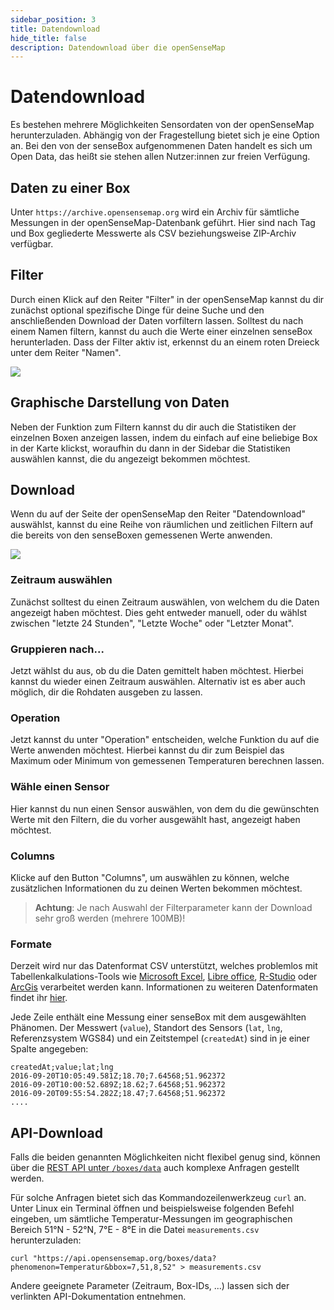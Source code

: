 ```yaml
---
sidebar_position: 3
title: Datendownload
hide_title: false
description: Datendownload über die openSenseMap
---
```


# Datendownload

Es bestehen mehrere Möglichkeiten Sensordaten von der openSenseMap herunterzuladen.
Abhängig von der Fragestellung bietet sich je eine Option an.
Bei den von der senseBox aufgenommenen Daten handelt es sich um Open Data, das heißt sie stehen allen Nutzer:innen zur freien Verfügung.

## Daten zu einer Box

Unter `https://archive.opensensemap.org` wird ein Archiv für sämtliche Messungen in der openSenseMap-Datenbank geführt.
Hier sind nach Tag und Box gegliederte Messwerte als CSV beziehungsweise ZIP-Archiv verfügbar.

## Filter

Durch einen Klick auf den Reiter "Filter" in der openSenseMap kannst du dir zunächst optional spezifische Dinge für deine Suche und den anschließenden Download der Daten vorfiltern lassen.
Solltest du nach einem Namen filtern, kannst du auch die Werte einer einzelnen senseBox herunterladen.
Dass der Filter aktiv ist, erkennst du an einem roten Dreieck unter dem Reiter "Namen".

![](/img/open-sensemap-bilder/datendownload/1-filter.png)

## Graphische Darstellung von Daten

Neben der Funktion zum Filtern kannst du dir auch die Statistiken der einzelnen Boxen anzeigen lassen, indem du einfach auf eine beliebige Box in der Karte klickst, woraufhin du dann in der Sidebar die Statistiken auswählen kannst, die du angezeigt bekommen möchtest.

## Download

Wenn du auf der Seite der openSenseMap den Reiter "Datendownload" auswählst, kannst du eine Reihe von räumlichen und zeitlichen Filtern auf die bereits von den senseBoxen gemessenen Werte anwenden.

![](/img/open-sensemap-bilder/datendownload/1-download.png)



### Zeitraum auswählen

Zunächst solltest du einen Zeitraum auswählen, von welchem du die Daten angezeigt haben möchtest.
Dies geht entweder manuell, oder du wählst zwischen "letzte 24 Stunden", "Letzte Woche" oder "Letzter Monat".


### Gruppieren nach...

Jetzt wählst du aus, ob du die Daten gemittelt haben möchtest. Hierbei kannst du wieder einen Zeitraum auswählen.
Alternativ ist es aber auch möglich, dir die Rohdaten ausgeben zu lassen.

### Operation

Jetzt kannst du unter "Operation" entscheiden, welche Funktion du auf die Werte anwenden möchtest.
Hierbei kannst du dir zum Beispiel das Maximum oder Minimum von gemessenen Temperaturen berechnen lassen.

### Wähle einen Sensor

Hier kannst du nun einen Sensor auswählen, von dem du die gewünschten Werte mit den Filtern, die du vorher ausgewählt hast, angezeigt haben möchtest.

### Columns

Klicke auf den Button "Columns", um auswählen zu können, welche zusätzlichen Informationen du zu deinen Werten bekommen möchtest.



> **Achtung**: Je nach Auswahl der Filterparameter kann der Download sehr groß werden (mehrere 100MB)!


### Formate

Derzeit wird nur das Datenformat CSV unterstützt, welches problemlos mit Tabellenkalkulations-Tools wie
[Microsoft Excel](excel.md), [Libre office](libre.md), [R-Studio](R.md) oder [ArcGis](Arc.md) verarbeitet werden kann.
Informationen zu weiteren Datenformaten findet ihr [hier](formate.md).

Jede Zeile enthält eine Messung einer senseBox mit dem ausgewählten Phänomen.
Der Messwert (`value`), Standort des Sensors (`lat`, `lng`, Referenzsystem WGS84) und ein Zeitstempel (`createdAt`) sind in je einer Spalte angegeben:

```csv
createdAt;value;lat;lng
2016-09-20T10:05:49.581Z;18.70;7.64568;51.962372
2016-09-20T10:00:52.689Z;18.62;7.64568;51.962372
2016-09-20T09:55:54.282Z;18.47;7.64568;51.962372
....
```

## API-Download

Falls die beiden genannten Möglichkeiten nicht flexibel genug sind, können über die [REST API unter `/boxes/data`](osem_api.md#get-latest-measurements-for-a-phenomenon-as-csv-) auch komplexe Anfragen gestellt werden.

Für solche Anfragen bietet sich das Kommandozeilenwerkzeug `curl` an.
Unter Linux ein Terminal öffnen und beispielsweise folgenden Befehl eingeben, um sämtliche Temperatur-Messungen im geographischen Bereich 51°N - 52°N, 7°E - 8°E in die Datei `measurements.csv` herunterzuladen:

```
curl "https://api.opensensemap.org/boxes/data?phenomenon=Temperatur&bbox=7,51,8,52" > measurements.csv
```

Andere geeignete Parameter (Zeitraum, Box-IDs, ...) lassen sich der verlinkten API-Dokumentation entnehmen.
